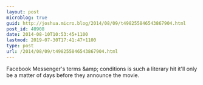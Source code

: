 ```yaml
---
layout: post
microblog: true
guid: http://joshua.micro.blog/2014/08/09/t498255846543867904.html
post_id: 40908
date: 2014-08-10T10:53:45+1100
lastmod: 2019-07-30T17:41:47+1100
type: post
url: /2014/08/09/t498255846543867904.html
---
```

Facebook Messenger's terms &amp;amp; conditions is such a literary hit it'll only be a matter of days before they announce the movie.

